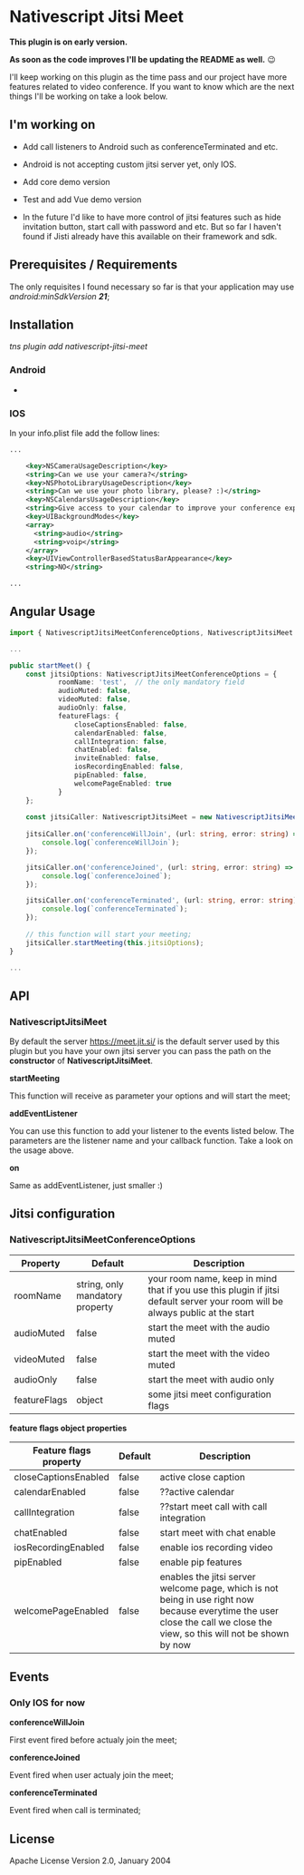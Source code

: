 # Nativescript Jitsi Meet

**This plugin is on early version.**

**As soon as the code improves I'll be updating the README as well.**  :wink:

I'll keep working on this plugin as the time pass and our project have more features related to video conference.
If you want to know which are the next things I'll be working on take a look below.

## I'm working on
- Add call listeners to Android such as conferenceTerminated and etc.
- Android is not accepting custom jitsi server yet, only IOS.
- Add core demo version
- Test and add Vue demo version

- In the future I'd like to have more control of jitsi features such as hide invitation button, start call with password and etc. But so far I haven't found if Jisti already have this available on their framework and sdk.

## Prerequisites / Requirements

The only requisites I found necessary so far is that your application may use *android:minSdkVersion **21***;

## Installation

*tns plugin add nativescript-jitsi-meet*

### Android

-

### IOS

In your info.plist file add the follow lines:

```xml
...

    <key>NSCameraUsageDescription</key>
    <string>Can we use your camera?</string>
    <key>NSPhotoLibraryUsageDescription</key>
    <string>Can we use your photo library, please? :)</string>
    <key>NSCalendarsUsageDescription</key>
    <string>Give access to your calendar to improve your conference experience</string>
    <key>UIBackgroundModes</key>
    <array>
      <string>audio</string>
      <string>voip</string>
    </array>
    <key>UIViewControllerBasedStatusBarAppearance</key>
    <string>NO</string>

...
```

## Angular Usage 
```typescript
import { NativescriptJitsiMeetConferenceOptions, NativescriptJitsiMeet } from 'nativescript-jitsi-meet';

...

public startMeet() {
    const jitsiOptions: NativescriptJitsiMeetConferenceOptions = {
            roomName: 'test',  // the only mandatory field
            audioMuted: false,
            videoMuted: false,
            audioOnly: false,
            featureFlags: {
                closeCaptionsEnabled: false,
                calendarEnabled: false,
                callIntegration: false,
                chatEnabled: false,
                inviteEnabled: false,
                iosRecordingEnabled: false,
                pipEnabled: false,
                welcomePageEnabled: true
            }
    };
    
    const jitsiCaller: NativescriptJitsiMeet = new NativescriptJitsiMeet();
    
    jitsiCaller.on('conferenceWillJoin', (url: string, error: string) => {
        console.log(`conferenceWillJoin`);
    });

    jitsiCaller.on('conferenceJoined', (url: string, error: string) => {
        console.log(`conferenceJoined`);
    });

    jitsiCaller.on('conferenceTerminated', (url: string, error: string) => {
        console.log(`conferenceTerminated`);
    });
    
    // this function will start your meeting;
    jitsiCaller.startMeeting(this.jitsiOptions);
}

...

```

## API 
### NativescriptJitsiMeet

By default the server https://meet.jit.si/ is the default server used by this plugin but you have your own jitsi server you can pass the path on the **constructor** of **NativescriptJitsiMeet**.

**startMeeting**

This function will receive as parameter your options and will start the meet;

**addEventListener**

You can use this function to add your listener to the events listed below. The parameters are the listener name and your callback function. Take a look on the usage above.

**on**

Same as addEventListener, just smaller :)

## Jitsi configuration 
### NativescriptJitsiMeetConferenceOptions
    
| Property | Default | Description |
| --- | --- | --- |
| roomName |  string, only mandatory property | your room name, keep in mind that if you use this plugin if jitsi default server your room will be always public at the start |
| audioMuted | false | start the meet with the audio muted |
| videoMuted | false | start the meet with the video muted |
| audioOnly | false | start the meet with audio only |
| featureFlags | object | some jitsi meet configuration flags |

**feature flags object properties**

| Feature flags property | Default | Description |
| --- | --- | --- |
| closeCaptionsEnabled | false | active close caption |
| calendarEnabled | false | ??active calendar |
| callIntegration | false | ??start meet call with call integration |
| chatEnabled | false | start meet with chat enable |
| iosRecordingEnabled | false | enable ios recording video |
| pipEnabled | false | enable pip features |
| welcomePageEnabled | false | enables the jitsi server welcome page, which is not being in use right now because everytime the user close the call we close the view, so this will not be shown by now |

## Events 
### Only IOS for now

**conferenceWillJoin**

First event fired before actualy join the meet;

**conferenceJoined**

Event fired when user actualy join the meet;

**conferenceTerminated**

Event fired when call is terminated;

## License

Apache License Version 2.0, January 2004
